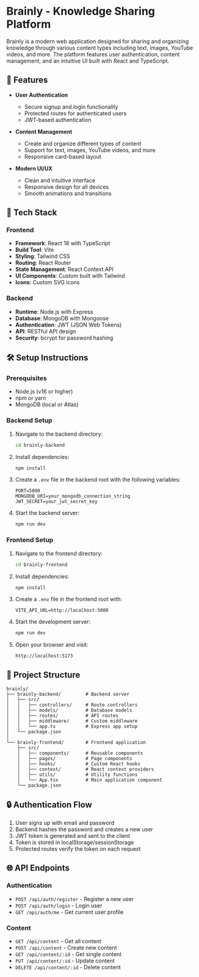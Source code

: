 # Brainly - Knowledge Sharing Platform

Brainly is a modern web application designed for sharing and organizing knowledge through various content types including text, images, YouTube videos, and more. The platform features user authentication, content management, and an intuitive UI built with React and TypeScript.

## 🌟 Features

- **User Authentication**
  - Secure signup and login functionality
  - Protected routes for authenticated users
  - JWT-based authentication

- **Content Management**
  - Create and organize different types of content
  - Support for text, images, YouTube videos, and more
  - Responsive card-based layout

- **Modern UI/UX**
  - Clean and intuitive interface
  - Responsive design for all devices
  - Smooth animations and transitions

## 🚀 Tech Stack

### Frontend
- **Framework**: React 18 with TypeScript
- **Build Tool**: Vite
- **Styling**: Tailwind CSS
- **Routing**: React Router
- **State Management**: React Context API
- **UI Components**: Custom built with Tailwind
- **Icons**: Custom SVG icons

### Backend
- **Runtime**: Node.js with Express
- **Database**: MongoDB with Mongoose
- **Authentication**: JWT (JSON Web Tokens)
- **API**: RESTful API design
- **Security**: bcrypt for password hashing

## 🛠️ Setup Instructions

### Prerequisites
- Node.js (v16 or higher)
- npm or yarn
- MongoDB (local or Atlas)

### Backend Setup

1. Navigate to the backend directory:
   ```bash
   cd brainly-backend
   ```

2. Install dependencies:
   ```bash
   npm install
   ```

3. Create a `.env` file in the backend root with the following variables:
   ```env
   PORT=5000
   MONGODB_URI=your_mongodb_connection_string
   JWT_SECRET=your_jwt_secret_key
   ```

4. Start the backend server:
   ```bash
   npm run dev
   ```

### Frontend Setup

1. Navigate to the frontend directory:
   ```bash
   cd brainly-frontend
   ```

2. Install dependencies:
   ```bash
   npm install
   ```

3. Create a `.env` file in the frontend root with:
   ```env
   VITE_API_URL=http://localhost:5000
   ```

4. Start the development server:
   ```bash
   npm run dev
   ```

5. Open your browser and visit:
   ```
   http://localhost:5173
   ```

## 📂 Project Structure

```
brainly/
├── brainly-backend/         # Backend server
│   ├── src/
│   │   ├── controllers/     # Route controllers
│   │   ├── models/          # Database models
│   │   ├── routes/          # API routes
│   │   ├── middleware/      # Custom middleware
│   │   └── app.ts           # Express app setup
│   └── package.json
│
└── brainly-frontend/        # Frontend application
    ├── src/
    │   ├── components/      # Reusable components
    │   ├── pages/           # Page components
    │   ├── hooks/           # Custom React hooks
    │   ├── context/         # React context providers
    │   ├── utils/           # Utility functions
    │   └── App.tsx          # Main application component
    └── package.json
```

## 🔒 Authentication Flow

1. User signs up with email and password
2. Backend hashes the password and creates a new user
3. JWT token is generated and sent to the client
4. Token is stored in localStorage/sessionStorage
5. Protected routes verify the token on each request

## 🌐 API Endpoints

### Authentication
- `POST /api/auth/register` - Register a new user
- `POST /api/auth/login` - Login user
- `GET /api/auth/me` - Get current user profile

### Content
- `GET /api/content` - Get all content
- `POST /api/content` - Create new content
- `GET /api/content/:id` - Get single content
- `PUT /api/content/:id` - Update content
- `DELETE /api/content/:id` - Delete content

```

